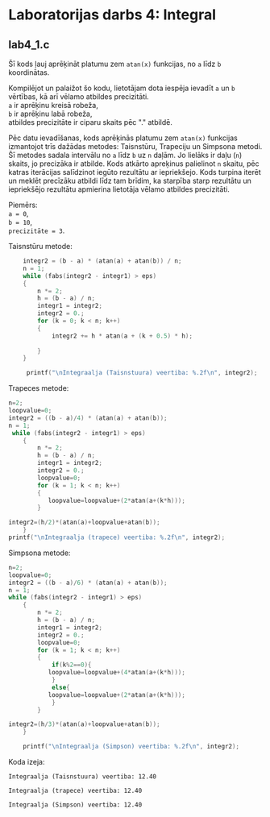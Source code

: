 # Laboratorijas darbs 4: Integral
## lab4_1.c

Šī kods ļauj aprēķināt platumu zem ```atan(x)``` funkcijas, no ```a``` līdz ```b``` koordinātas.

Kompilējot un palaižot šo kodu, lietotājam dota iespēja ievadīt ```a``` un ```b``` vērtības, kā arī vēlamo atbildes precizitāti.  
```a``` ir aprēķinu kreisā robeža,  
```b``` ir aprēķinu labā robeža,  
atbildes precizitāte ir ciparu skaits pēc "." atbildē.  

Pēc datu ievadīšanas, kods aprēķinās platumu zem ```atan(x)``` funkcijas izmantojot trīs dažādas metodes: Taisnstūru, Trapeciju un Simpsona metodi.  
Šī metodes sadala intervālu no ```a``` līdz ```b``` uz ```n``` daļām. Jo lielāks ir daļu (```n```) skaits, jo precizāka ir atbilde.
Kods atkārto apreķinus palielinot ```n``` skaitu, pēc katras iterācijas salīdzinot iegūto rezultātu ar iepriekšejo. Kods turpina iterēt un meklēt precīzāku atbildi līdz tam brīdim, ka starpība starp rezultātu un iepriekšējo rezultātu apmierina lietotāja vēlamo atbildes precizitāti.

Piemērs:  
```a = 0```,  
```b = 10```,  
```precizitāte = 3```.

Taisnstūru metode:  
``` c
    integr2 = (b - a) * (atan(a) + atan(b)) / n; 
    n = 1;
    while (fabs(integr2 - integr1) > eps)
    {
        n *= 2;
        h = (b - a) / n;
        integr1 = integr2;
        integr2 = 0.;
        for (k = 0; k < n; k++)
        {
            integr2 += h * atan(a + (k + 0.5) * h);
         
        }
    }

     printf("\nIntegraalja (Taisnstuura) veertiba: %.2f\n", integr2);
```

Trapeces metode:  
``` c
n=2;
loopvalue=0;
integr2 = ((b - a)/4) * (atan(a) + atan(b));
n = 1;
 while (fabs(integr2 - integr1) > eps)
    {
        n *= 2;
        h = (b - a) / n;
        integr1 = integr2;
        integr2 = 0.;
        loopvalue=0;
        for (k = 1; k < n; k++)
        {
           loopvalue=loopvalue+(2*atan(a+(k*h)));
        }

integr2=(h/2)*(atan(a)+loopvalue+atan(b));
    }
printf("\nIntegraalja (trapece) veertiba: %.2f\n", integr2);
```

Simpsona metode:
``` c
n=2;
loopvalue=0;
integr2 = ((b - a)/6) * (atan(a) + atan(b));
n = 1;
while (fabs(integr2 - integr1) > eps)
    {
        n *= 2;
        h = (b - a) / n;
        integr1 = integr2;
        integr2 = 0.;
        loopvalue=0;
        for (k = 1; k < n; k++)
        {
            if(k%2==0){
           loopvalue=loopvalue+(4*atan(a+(k*h)));     
            }
            else{
           loopvalue=loopvalue+(2*atan(a+(k*h)));
            }
        }

integr2=(h/3)*(atan(a)+loopvalue+atan(b));
    }

    printf("\nIntegraalja (Simpson) veertiba: %.2f\n", integr2);
```

Koda izeja:
```
Integraalja (Taisnstuura) veertiba: 12.40

Integraalja (trapece) veertiba: 12.40

Integraalja (Simpson) veertiba: 12.40
```

